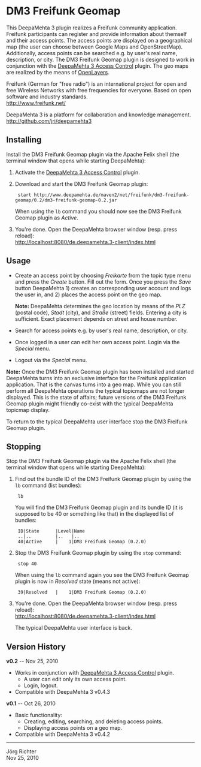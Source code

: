 
DM3 Freifunk Geomap
===================

This DeepaMehta 3 plugin realizes a Freifunk community application. Freifunk participants can register and provide information about themself and their access points. The access points are displayed on a geographical map (the user can choose between Google Maps and OpenStreetMap). Additionally, access points can be searched e.g. by user's real name, description, or city. The DM3 Freifunk Geomap plugin is designed to work in conjunction with the [DeepaMehta 3 Access Control](http://github.com/jri/deepamehta3-accesscontrol) plugin. The geo maps are realized by the means of [OpenLayers](http://openlayers.org/).

Freifunk (German for "free radio") is an international project for open and free Wireless Networks with free frequencies for everyone. Based on open software and industry standards.  
<http://www.freifunk.net/>

DeepaMehta 3 is a platform for collaboration and knowledge management.  
<http://github.com/jri/deepamehta3>


Installing
----------

Install the DM3 Freifunk Geomap plugin via the Apache Felix shell (the terminal window that opens while starting DeepaMehta):

1. Activate the [DeepaMehta 3 Access Control](http://github.com/jri/deepamehta3-accesscontrol) plugin.

2. Download and start the DM3 Freifunk Geomap plugin:

        start http://www.deepamehta.de/maven2/net/freifunk/dm3-freifunk-geomap/0.2/dm3-freifunk-geomap-0.2.jar

   When using the `lb` command you should now see the DM3 Freifunk Geomap plugin as *Active*.

3. You're done. Open the DeepaMehta browser window (resp. press reload):  
   <http://localhost:8080/de.deepamehta.3-client/index.html>


Usage
-----

* Create an access point by choosing *Freikarte* from the topic type menu and press the *Create* button. Fill out the form. Once you press the *Save* button DeepaMehta 1) creates an corresponding user account and logs the user in, and 2) places the access point on the geo map.

  **Note:** DeepaMehta determines the geo location by means of the *PLZ* (postal code), *Stadt* (city), and *Straße* (street) fields. Entering a city is sufficient. Exact placement depends on street and house number.

* Search for access points e.g. by user's real name, description, or city.

* Once logged in a user can edit her own access point. Login via the *Special* menu.

* Logout via the *Special* menu.

**Note:** Once the DM3 Freifunk Geomap plugin has been installed and started DeepaMehta turns into an exclusive interface for the Freifunk application application. That is the canvas turns into a geo map. While you can still perform all DeepaMehta operations the typical topicmaps are not longer displayed. This is the state of affairs; future versions of the DM3 Freifunk Geomap plugin might friendly co-exist with the typical DeepaMehta topicmap display.

To return to the typical DeepaMehta user interface stop the DM3 Freifunk Geomap plugin.


Stopping
--------

Stop the DM3 Freifunk Geomap plugin via the Apache Felix shell (the terminal window that opens while starting DeepaMehta):

1. Find out the bundle ID of the DM3 Freifunk Geomap plugin by using the `lb` command (list bundles):

        lb

   You will find the DM3 Freifunk Geomap plugin and its bundle ID (it is supposed to be 40 or something like that) in the displayed list of bundles:

        ID|State      |Level|Name
        ..|..         |..   |..
        40|Active     |    1|DM3 Freifunk Geomap (0.2.0)

2. Stop the DM3 Freifunk Geomap plugin by using the `stop` command:

        stop 40

   When using the `lb` command again you see the DM3 Freifunk Geomap plugin is now in *Resolved* state (means not active):

        39|Resolved   |    1|DM3 Freifunk Geomap (0.2.0)

3. You're done. Open the DeepaMehta browser window (resp. press reload):  
   <http://localhost:8080/de.deepamehta.3-client/index.html>

   The typical DeepaMehta user interface is back.


Version History
---------------

**v0.2** -- Nov 25, 2010

* Works in conjunction with [DeepaMehta 3 Access Control](http://github.com/jri/deepamehta3-accesscontrol) plugin.
    * A user can edit only its own access point.
    * Login, logout.
* Compatible with DeepaMehta 3 v0.4.3

**v0.1** -- Oct 26, 2010

* Basic functionality:
    * Creating, editing, searching, and deleting access points.
    * Displaying access points on a geo map.
* Compatible with DeepaMehta 3 v0.4.2


------------
Jörg Richter  
Nov 25, 2010
